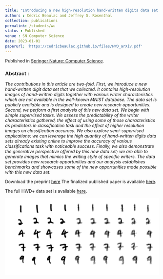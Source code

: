 ```yaml
---
title: "Introducing a new high-resolution hand-written digits data set with writer characteristics"
authors : Cédric Beaulac and Jeffrey S. Rosenthal
collection: publications
permalink: /students/wu
status : Published
venue : SN Computer Science
date: 2023-01-01
paperurl: 'https://cedricbeaulac.github.io/files/HWD_arXiv.pdf'
---
```

Published in [Springer Nature: Computer Science](https://www.springer.com/journal/42979/).

### Abstract :

*The contributions in this article are two-fold. First, we introduce a new hand-written digit data set that we collected. It contains high-resolution images of hand-written digits together with various writer characteristics which are not available in the well-known MNIST database. The data set is publicly available and is designed to create new research opportunities. Second, we perform a first analysis of this new data set. We begin with simple supervised tasks. We assess the predictability of the writer characteristics gathered, the effect of using some of those characteristics as predictors in classification task and the effect of higher resolution images on classification accuracy. We also explore semi-supervised applications; we can leverage the high quantity of hand-written digits data sets already existing online to improve the accuracy of various classifications task with noticeable success. Finally, we also demonstrate the generative perspective offered by this new data set; we are able to generate images that mimics the writing style of specific writers. The data set provides new research opportunities and our analysis establishes benchmarks and showcases some of the new opportunities made possible with this new data set.*

Download the preprint [here](https://cedricbeaulac.github.io/files/HWD_arXiv.pdf) The finalized published paper is available [here](https://link.springer.com/article/10.1007/s42979-022-01494-2).

The full HWD+ data set is available [here](https://drive.google.com/drive/folders/1f2o1kjXLvcxRgtmMMuDkA2PQ5Zato4Or?usp=sharing).

![Generation](/images/HWD+Generation.gif)


